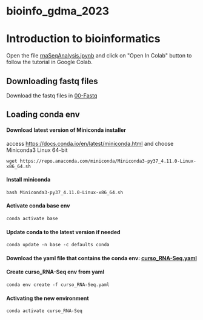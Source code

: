 # bioinfo_gdma_2023


# Introduction to bioinformatics

Open the file <a href="https://github.com/hanielcedraz/bioinfo_gdma_2023/blob/main/rnaSeqAnalysis.ipynb" target="_blank">rnaSeqAnalysis.ipynb</a> and click on "Open In Colab" button to follow the tutorial in Google Colab.



<!---
```
https://github.com/hanielcedraz/RNA-Seq_Course/blob/main/rnaSeqAnalysis.ipynb">rnaSeqAnalysis.ipynb
```
-->



## Downloading fastq files
Download the fastq files in <a href="https://github.com/hanielcedraz/bioinfo_gdma_2023/tree/main/00-Fastq" target="_blank">00-Fastq</a> 


## Loading conda env

#### Download latest version of Miniconda installer
access https://docs.conda.io/en/latest/miniconda.html and choose Miniconda3 Linux 64-bit

```shell
wget https://repo.anaconda.com/miniconda/Miniconda3-py37_4.11.0-Linux-x86_64.sh
```

#### Install miniconda
```
bash Miniconda3-py37_4.11.0-Linux-x86_64.sh
```

#### Activate conda base env
```
conda activate base
```

#### Update conda to the latest version if needed
```
conda update -n base -c defaults conda
```

#### Download the yaml file that contains the conda env: <a href="https://raw.githubusercontent.com/hanielcedraz/bioinfo_gdma_2023/main/curso_RNA-Seq.yaml" target="_blank">curso_RNA-Seq.yaml</a>  

#### Create curso_RNA-Seq env from yaml
```
conda env create -f curso_RNA-Seq.yaml
```

#### Activating the new environment
```
conda activate curso_RNA-Seq
```

